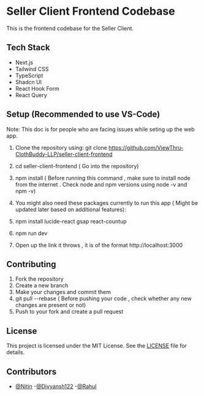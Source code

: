 # Seller Client Frontend Codebase

This is the frontend codebase for the Seller Client.

## Tech Stack

- Next.js
- Tailwind CSS
- TypeScript
- Shadcn UI
- React Hook Form
- React Query

## Setup (Recommended to use VS-Code)
Note: This doc is for people who are facing issues while seting up the web app.
1. Clone the repository using:
 git clone https://github.com/ViewThru-ClothBuddy-LLP/seller-client-frontend

2. cd seller-client-frontend   ( Go into the repository)
3. npm install ( Before running this command , make sure to install node from the internet . Check node and npm versions using node -v and npm -v)
4. You might also need these packages currently to run this app ( Might be updated later based on additional features):
5. npm install lucide-react gsap react-countup
6. npm run dev
7. Open up the link it throws , it is of the format http://localhost:3000

## Contributing

1. Fork the repository
2. Create a new branch
3. Make your changes and commit them
4. git pull --rebase ( Before pushing your code , check whether any new changes are present or not)
5. Push to your fork and create a pull request

## License

This project is licensed under the MIT License. See the [LICENSE](LICENSE) file for details.

## Contributors

- [@Nitin](https://github.com/nitin6404) -[@Divyansh122]("https://github.com/divyansh122") -[@Rahul]("https://github.com/Rahulchaudharyji2")
